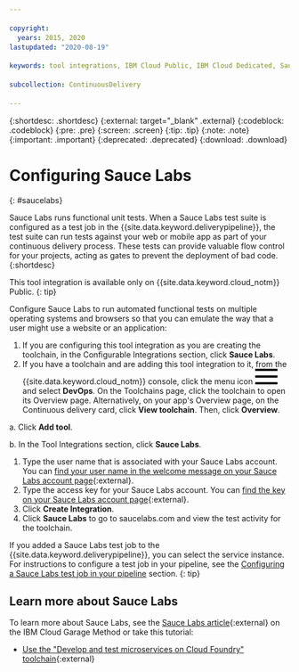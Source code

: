 ```yaml
---

copyright:
  years: 2015, 2020
lastupdated: "2020-08-19"

keywords: tool integrations, IBM Cloud Public, IBM Cloud Dedicated, Sauce Labs

subcollection: ContinuousDelivery

---
```


{:shortdesc: .shortdesc}
{:external: target="_blank" .external}
{:codeblock: .codeblock}
{:pre: .pre}
{:screen: .screen}
{:tip: .tip}
{:note: .note}
{:important: .important}
{:deprecated: .deprecated}
{:download: .download}   

# Configuring Sauce Labs
{: #saucelabs}

Sauce Labs runs functional unit tests. When a Sauce Labs test suite is configured as a test job in the {{site.data.keyword.deliverypipeline}}, the test suite can run tests against your web or mobile app as part of your continuous delivery process. These tests can provide valuable flow control for your projects, acting as gates to prevent the deployment of bad code.
{:shortdesc}

 This tool integration is available only on {{site.data.keyword.cloud_notm}} Public.
 {: tip}

Configure Sauce Labs to run automated functional tests on multiple operating systems and browsers so that you can emulate the way that a user might use a website or an application:

1. If you are configuring this tool integration as you are creating the toolchain, in the Configurable Integrations section, click **Sauce Labs**.
1. If you have a toolchain and are adding this tool integration to it, from the {{site.data.keyword.cloud_notm}} console, click the menu icon ![hamburger icon](images/icon_hamburger.svg) and select **DevOps**. On the Toolchains page, click the toolchain to open its Overview page. Alternatively, on your app's Overview page, on the Continuous delivery card, click **View toolchain**. Then, click **Overview**. 

 a. Click **Add tool**.

 b. In the Tool Integrations section, click **Sauce Labs**.

1. Type the user name that is associated with your Sauce Labs account. You can [find your user name in the welcome message on your Sauce Labs account page](https://app.saucelabs.com/user-settings){:external}.
1. Type the access key for your Sauce Labs account. You can [find the key on your Sauce Labs account page](https://app.saucelabs.com/user-settings){:external}.
1. Click **Create Integration**.
1. Click **Sauce Labs** to go to saucelabs.com and view the test activity for the toolchain.

 If you added a Sauce Labs test job to the {{site.data.keyword.deliverypipeline}}, you can select the service instance. For instructions to configure a test job in your pipeline, see the [Configuring a Sauce Labs test job in your pipeline](#config_saucelabs) section.
 {: tip}

## Learn more about Sauce Labs

To learn more about Sauce Labs, see the [Sauce Labs article](https://www.ibm.com/cloud/garage/content/deliver/tool_sauce_labs/){:external} on the IBM Cloud Garage Method or take this tutorial:

  * [Use the "Develop and test microservices on Cloud Foundry" toolchain](https://www.ibm.com/cloud/garage/tutorials/use-develop-test-microservices-on-cloud-foundry-toolchain){:external}

